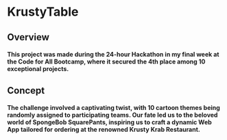 # KrustyTable 

## Overview

#### This project was made during the 24-hour Hackathon in my final week at the Code for All Bootcamp, where it secured the 4th place among 10 exceptional projects.

## Concept

#### The challenge involved a captivating twist, with 10 cartoon themes being randomly assigned to participating teams. Our fate led us to the beloved world of SpongeBob SquarePants, inspiring us to craft a dynamic Web App tailored for ordering at the renowned Krusty Krab Restaurant.
